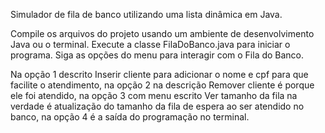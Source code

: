 Simulador de fila de banco utilizando uma lista dinâmica em Java.

Compile os arquivos do projeto usando um ambiente de desenvolvimento Java ou o terminal. Execute a classe FilaDoBanco.java para iniciar o programa. Siga as opções do menu para interagir com o Fila do Banco.

Na opção 1 descrito Inserir cliente para adicionar o nome e cpf para que facilite o atendimento, na opção 2 na descrição Remover cliente é porque ele foi atendido, na opção 3 com menu escrito Ver tamanho da fila na verdade é atualização do tamanho da fila de espera ao ser atendido no banco, na opção 4 é a saída do programação no terminal.
